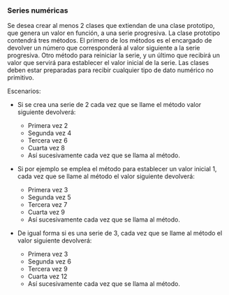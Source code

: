 ### Series numéricas
Se desea crear al menos 2 clases que extiendan de una clase prototipo, que genera un valor en función, a una serie progresiva. La clase prototipo contendrá tres métodos. El primero de los métodos es el encargado de devolver un número que corresponderá al valor siguiente a la serie progresiva. Otro método para reiniciar la serie, y un último que recibirá un valor que servirá para establecer el valor inicial de la serie. Las clases deben estar preparadas para recibir cualquier tipo de dato numérico no primitivo.

Escenarios:

- Si se crea una serie de 2 cada vez que se llame el método valor siguiente devolverá:
  - Primera vez 2
  - Segunda vez 4
  - Tercera vez 6
  - Cuarta vez 8
  - Así sucesivamente cada vez que se llama al método.

- Si por ejemplo se emplea el método para establecer un valor inicial 1, cada vez que se llame al método el valor siguiente devolverá:
  - Primera vez 3
  - Segunda vez 5
  - Tercera vez 7
  - Cuarta vez 9
  - Así sucesivamente cada vez que se llama al método.

- De igual forma si es una serie de 3, cada vez que se llame al método el valor siguiente devolverá:
  - Primera vez 3
  - Segunda vez 6
  - Tercera vez 9
  - Cuarta vez 12
  - Así sucesivamente cada vez que se llama al método.

